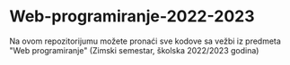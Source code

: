 # Web-programiranje-2022-2023
Na ovom repozitorijumu možete pronaći sve kodove sa vežbi iz predmeta "Web programiranje" (Zimski semestar, školska 2022/2023 godina)

